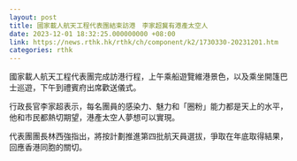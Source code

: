 ```yaml
---
layout: post
title: 國家載人航天工程代表團結束訪港　李家超冀有港產太空人
date: 2023-12-01 18:32:25.000000000 +08:00
link: https://news.rthk.hk/rthk/ch/component/k2/1730330-20231201.htm
categories: rthk
---
```


國家載人航天工程代表團完成訪港行程，上午乘船遊覽維港景色，以及乘坐開篷巴士巡遊，下午到禮賓府出席歡送儀式。

行政長官李家超表示，每名團員的感染力、魅力和「圈粉」能力都是天上的水平，他和市民都熱切期望，港產太空人夢想可以實現。

代表團團長林西強指出，將按計劃推進第四批航天員選拔，爭取在年底取得結果，回應香港同胞的關切。
